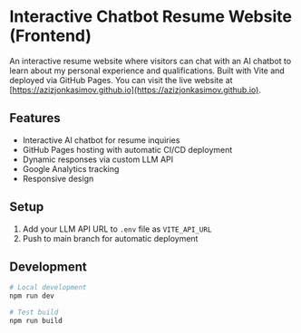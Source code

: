 # Interactive Chatbot Resume Website (Frontend)

An interactive resume website where visitors can chat with an AI chatbot to learn about my personal experience and 
qualifications. Built with Vite and deployed via GitHub Pages. You can visit the live website at 
[https://azizjonkasimov.github.io](https://azizjonkasimov.github.io).

## Features
- Interactive AI chatbot for resume inquiries
- GitHub Pages hosting with automatic CI/CD deployment
- Dynamic responses via custom LLM API
- Google Analytics tracking
- Responsive design

## Setup
1. Add your LLM API URL to `.env` file as `VITE_API_URL`
2. Push to main branch for automatic deployment

## Development
```bash
# Local development
npm run dev

# Test build
npm run build